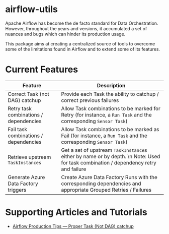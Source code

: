 # airflow-utils

Apache Airflow has become the de facto standard for Data Orchestration. However, throughout the years and versions, it accumulated a set of nuances and bugs which can hinder its production usage.

This package aims at creating a centralized source of tools to overcome some of the limitations found in Airflow and to extend some of its features.

# Current Features

|      Feature                                                  |Description                          |
|--------------------------------------------------------------|-------------------------------|
|Correct Task (not DAG) catchup| Provide each Task the ability to catchup / correct previous failures       |
|Retry task combinations / dependencies          | Allow Task combinations to be marked for Retry (for instance, a `Run Task` and the corresponding `Sensor Task`)         |
|Fail task combinations / dependencies          |Allow Task combinations to be marked as Fail (for instance, a `Run Task` and the corresponding `Sensor Task`) |
|Retrieve upstream `TaskInstances`          | Get a set of upstream `TaskInstance`s either by name or by depth. \n Note: Used for task combination / dependency retry and failure  |
|Generate Azure Data Factory triggers          | Create Azure Data Factory Runs with the corresponding dependencies and appropriate Grouped Retries / Failures |

# Supporting Articles and Tutorials

- [Airflow Production Tips — Proper Task (Not DAG) catchup](https://gbanhudo.medium.com/airflow-production-tips-proper-task-not-dag-catchup-c6c8ef1f6ba7)
